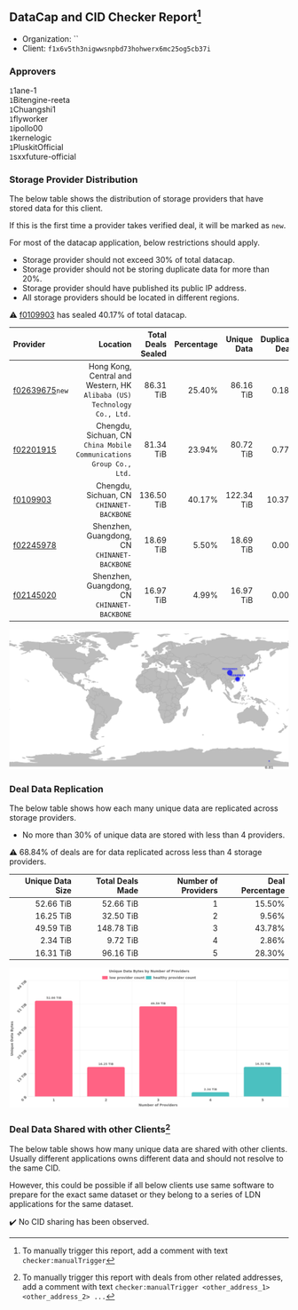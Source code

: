 ## DataCap and CID Checker Report[^1]
 - Organization: ``
 - Client: `f1x6v5th3nigwwsnpbd73hohwerx6mc25og5cb37i`
### Approvers
`1`1ane-1<br/>`1`Bitengine-reeta<br/>`1`Chuangshi1<br/>`1`flyworker<br/>`1`ipollo00<br/>`1`kernelogic<br/>`1`PluskitOfficial<br/>`1`sxxfuture-official


### Storage Provider Distribution
The below table shows the distribution of storage providers that have stored data for this client.

If this is the first time a provider takes verified deal, it will be marked as `new`.

For most of the datacap application, below restrictions should apply.
 - Storage provider should not exceed 30% of total datacap.
 - Storage provider should not be storing duplicate data for more than 20%.
 - Storage provider should have published its public IP address.
 - All storage providers should be located in different regions.

⚠️ [f0109903](https://filfox.info/en/address/f0109903) has sealed 40.17% of total datacap.

| Provider                                                    |                                                                   Location | Total Deals Sealed | Percentage | Unique Data | Duplicate Deals |
| :---------------------------------------------------------- | -------------------------------------------------------------------------: | -----------------: | ---------: | ----------: | --------------: |
| [f02639675](https://filfox.info/en/address/f02639675)`new`  | Hong Kong, Central and Western, HK<br/>`Alibaba (US) Technology Co., Ltd.` |          86.31 TiB |     25.40% |   86.16 TiB |           0.18% |
| [f02201915](https://filfox.info/en/address/f02201915)       |     Chengdu, Sichuan, CN<br/>`China Mobile Communications Group Co., Ltd.` |          81.34 TiB |     23.94% |   80.72 TiB |           0.77% |
| [f0109903](https://filfox.info/en/address/f0109903)         |                               Chengdu, Sichuan, CN<br/>`CHINANET-BACKBONE` |         136.50 TiB |     40.17% |  122.34 TiB |          10.37% |
| [f02245978](https://filfox.info/en/address/f02245978)       |                            Shenzhen, Guangdong, CN<br/>`CHINANET-BACKBONE` |          18.69 TiB |      5.50% |   18.69 TiB |           0.00% |
| [f02145020](https://filfox.info/en/address/f02145020)       |                            Shenzhen, Guangdong, CN<br/>`CHINANET-BACKBONE` |          16.97 TiB |      4.99% |   16.97 TiB |           0.00% |

<img src="https://raw.githubusercontent.com/data-preservation-programs/filplus-checker-assets/main/filecoin-project/filecoin-plus-large-datasets/issues/1047/1699952761077.png"/>

### Deal Data Replication
The below table shows how each many unique data are replicated across storage providers.

- No more than 30% of unique data are stored with less than 4 providers.

⚠️ 68.84% of deals are for data replicated across less than 4 storage providers.

| Unique Data Size | Total Deals Made | Number of Providers | Deal Percentage |
| ---------------: | ---------------: | ------------------: | --------------: |
|        52.66 TiB |        52.66 TiB |                   1 |          15.50% |
|        16.25 TiB |        32.50 TiB |                   2 |           9.56% |
|        49.59 TiB |       148.78 TiB |                   3 |          43.78% |
|         2.34 TiB |         9.72 TiB |                   4 |           2.86% |
|        16.31 TiB |        96.16 TiB |                   5 |          28.30% |

<img src="https://raw.githubusercontent.com/data-preservation-programs/filplus-checker-assets/main/filecoin-project/filecoin-plus-large-datasets/issues/1047/1699952761814.png"/>

### Deal Data Shared with other Clients[^3]
The below table shows how many unique data are shared with other clients.
Usually different applications owns different data and should not resolve to the same CID.

However, this could be possible if all below clients use same software to prepare for the exact same dataset or they belong to a series of LDN applications for the same dataset.

✔️ No CID sharing has been observed.

[^1]: To manually trigger this report, add a comment with text `checker:manualTrigger`

[^2]: Deals from those addresses are combined into this report as they are specified with `checker:manualTrigger`

[^3]: To manually trigger this report with deals from other related addresses, add a comment with text `checker:manualTrigger <other_address_1> <other_address_2> ...`
